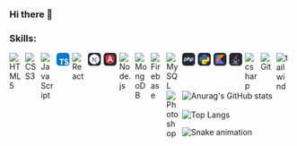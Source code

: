 ### Hi there 👋

### Skills:

<img align="left" alt="HTML5" width="23px" src="https://cdn.jsdelivr.net/gh/devicons/devicon/icons/html5/html5-original.svg" style="padding-right:5px;" />
<img align="left" alt="CSS3" width="23px" src="https://cdn.jsdelivr.net/gh/devicons/devicon/icons/css3/css3-original.svg" style="padding-right:5px;" />
<img align="left" alt="JavaScript" width="23px" src="https://cdn.jsdelivr.net/gh/devicons/devicon/icons/javascript/javascript-original.svg" style="padding-right:5px;" />
<img align="left" alt="TypeScript" width="23px" src="https://github.com/tandpfun/skill-icons/blob/main/icons/TypeScript.svg" style="padding-right:5px;" />
<img align="left" alt="React" width="23px" src="https://cdn.jsdelivr.net/gh/devicons/devicon/icons/react/react-original.svg" style="padding-right:5px;" />
<img align="left" alt="NextJS" width="23px" src="https://github.com/tandpfun/skill-icons/blob/main/icons/NextJS-Dark.svg" style="padding-right:5px;" />
<img align="left" alt="Angular" width="23px" src="https://github.com/tandpfun/skill-icons/blob/main/icons/Angular-Dark.svg" style="padding-right:5px;" />
<img align="left" alt="Node.js" width="23px" src="https://cdn.jsdelivr.net/gh/devicons/devicon/icons/nodejs/nodejs-original.svg" style="padding-right:5px;" />
<img align="left" alt="MongoDB" width="23px" src="https://cdn.jsdelivr.net/gh/devicons/devicon/icons/mongodb/mongodb-original.svg" style="padding-right:5px;" />
<img align="left" alt="Firebase" width="23px" src="https://www.vectorlogo.zone/logos/firebase/firebase-icon.svg" style="padding-right:5px;" />
<img align="left" alt="MySQL" width="23px" src="https://cdn.jsdelivr.net/gh/devicons/devicon/icons/mysql/mysql-original.svg" style="padding-right:5px;" />
<img align="left" alt="PHP" width="23px" src="https://github.com/tandpfun/skill-icons/blob/main/icons/PHP-Dark.svg" style="padding-right:5px;" />
<img align="left" alt="Python" width="23px" src="https://github.com/tandpfun/skill-icons/blob/main/icons/Python-Dark.svg" style="padding-right:5px;" />
<img align="left" alt="Kotlin" width="23px" src="https://github.com/tandpfun/skill-icons/blob/main/icons/Kotlin-Dark.svg" style="padding-right:5px;" />
<img align="left" alt="Java" width="23px" src="https://github.com/tandpfun/skill-icons/blob/main/icons/Java-Dark.svg" style="padding-right:5px;" />
<img align="left" alt="csharp" width="23px" src="https://cdn.cdnlogo.com/logos/c/27/c.svg" style="padding-right:5px;" />  
<img align="left" alt="Git" width="23px" src="https://cdn.jsdelivr.net/gh/devicons/devicon/icons/git/git-original.svg" style="padding-right:5px;" />
<!-- <img align="left" alt="mui" width="23px" src="https://cdn.cdnlogo.com/logos/m/57/material-ui.svg" style="padding-right:5px;" /> -->
<img align="left" alt="tailwind" width="23px" src="https://upload.wikimedia.org/wikipedia/commons/thumb/d/d5/Tailwind_CSS_Logo.svg/1200px-Tailwind_CSS_Logo.svg.png" style="padding-right:5px;" />
<img align="left" alt="Photoshop" width="23px" src="https://uxwing.com/wp-content/themes/uxwing/download/10-brands-and-social-media/adobe-photoshop.svg" style="padding-right:5px;" />


<!--
**younis3/younis3** is a ✨ _special_ ✨ repository because its `README.md` (this file) appears on your GitHub profile.

Here are some ideas to get you started:

- 🔭 I’m currently working on ...
- 🌱 I’m currently learning ...
- 👯 I’m looking to collaborate on ...
- 🤔 I’m looking for help with ...
- 💬 Ask me about ...
- 📫 How to reach me: ...
- 😄 Pronouns: ...
- ⚡ Fun fact: ...
-->

<br><br><br>
![Anurag's GitHub stats](https://github-readme-stats.vercel.app/api?username=younis3&show_icons=true&theme=radical)
<br><br>
![Top Langs](https://github-readme-stats.vercel.app/api/top-langs/?username=younis3&layout=compact&langs_count=6&hide=jupyter%20notebook)

  ![Snake animation](https://github.com/younis3/younis3/blob/output/github-contribution-grid-snake.svg)
